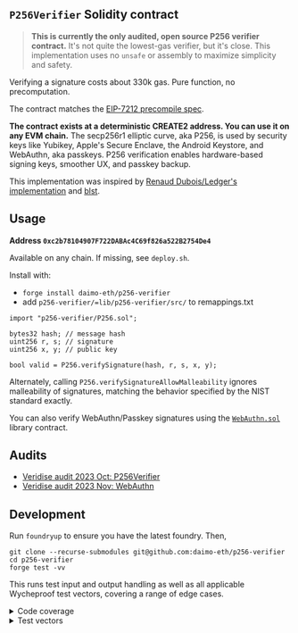 ## `P256Verifier` Solidity contract

> **This is currently the only audited, open source P256 verifier contract.** It's not quite the lowest-gas verifier, but it's close.
> This implementation uses no `unsafe` or assembly to maximize simplicity and safety.

Verifying a signature costs about 330k gas. Pure function, no precomputation.

The contract matches the [EIP-7212 precompile spec](https://eips.ethereum.org/EIPS/eip-7212).

**The contract exists at a deterministic CREATE2 address. You can use it on any EVM chain.** The secp256r1 elliptic curve, aka P256, is used by security keys like Yubikey, Apple's Secure Enclave, the Android Keystore, and WebAuthn, aka passkeys. P256 verification enables hardware-based signing keys, smoother UX, and passkey backup.

This implementation was inspired by [Renaud Dubois/Ledger's implementation](https://github.com/rdubois-crypto/FreshCryptoLib) and [blst](https://github.com/supranational/blst).

## Usage

**Address `0xc2b78104907F722DABAc4C69f826a522B2754De4`**

Available on any chain. If missing, see `deploy.sh`.

Install with:
- `forge install daimo-eth/p256-verifier`
- add `p256-verifier/=lib/p256-verifier/src/` to remappings.txt

```solidity
import "p256-verifier/P256.sol";

bytes32 hash; // message hash
uint256 r, s; // signature
uint256 x, y; // public key

bool valid = P256.verifySignature(hash, r, s, x, y);
```

Alternately, calling `P256.verifySignatureAllowMalleability` ignores 
malleability of signatures, matching the behavior specified by the NIST standard
exactly.

You can also verify WebAuthn/Passkey signatures using the [`WebAuthn.sol`](./src/WebAuthn.sol) library contract.

## Audits

- [Veridise audit 2023 Oct: P256Verifier](./audits/2023-10-veridise.pdf)
- [Veridise audit 2023 Nov: WebAuthn](./audits/2023-11-veridise-webauthn.pdf)

## Development

Run `foundryup` to ensure you have the latest foundry. Then,

```
git clone --recurse-submodules git@github.com:daimo-eth/p256-verifier
cd p256-verifier
forge test -vv
```

This runs test input and output handling as well as all applicable Wycheproof
test vectors, covering a range of edge cases.

<details>
<summary>Code coverage</summary>
Install the recommended VSCode extension to view line-by-line test coverage.
To regenerate coverage:

```
forge coverage --ir-minimum --report lcov
```

</details>

<details>
<summary>Test vectors</summary>

To regenerate test vectors:

```
cd test-vectors
npm i

# Download, extract, clean test vectors
# This regenerates ../test/vectors.jsonl
npm start

# Validate that all vectors produce expected results with SubtleCrypto and noble library implementation
npm test

# Validate that all vectors also work with EIP-7212
# Test the fallback contract...
cd ..
forge test -vv

# In future, execution spec and clients can test against the same clean vectors
```

</details>
